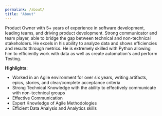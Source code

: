 ```yaml
---
permalink: /about/
title: "About"
---
```


Product Owner with 5+ years of experience in software development, leading teams, and driving product development. Strong communicator and team player, able to bridge the gap between technical and non-technical stakeholders. He excels in his ability to analyze data and shows efficiencies and results through metrics. He is extremely skilled with Python allowing him to efficiently work with data as well as create automation's and perform Testing. 

**Highlights:**
- Worked in an Agile environment for over six years, writing artifacts, epics, stories, and clear/complete acceptance criteria
- Strong Technical Knowledge with the ability to effectively communicate with non-technical groups
- Effective Communication 
- Expert Knowledge of Agile Methodologies
- Efficient Data Analysis and Analytics skills 
